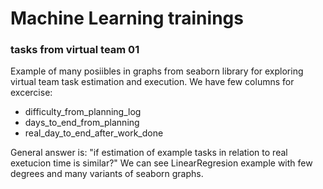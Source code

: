 # Machine Learning trainings

### tasks from virtual team 01
Example of many posiibles in graphs from seaborn library for exploring virtual team task estimation and execution.
We have few columns for excercise:
 - difficulty_from_planning_log
 - days_to_end_from_planning
 - real_day_to_end_after_work_done

General answer is: "if estimation of example tasks in relation to real exetucion time is similar?"
We can see LinearRegresion example with few degrees and many variants of seaborn graphs.




